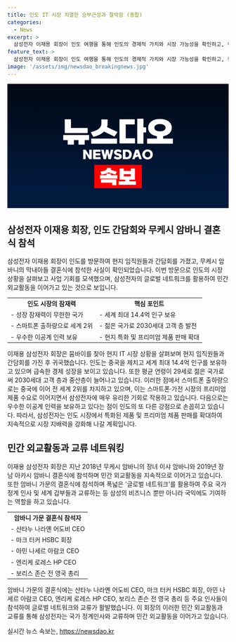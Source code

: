 ```yaml
---
title: 인도 IT 시장 치열한 승부근성과 절박함 (종합)
categories:
  - News
excerpt: >
  삼성전자 이재용 회장이 인도 여행을 통해 인도의 경제적 가치와 시장 가능성을 확인하고, 현지 임직원과 간담회를 가졌다. 이 회장은 인도의 젊고 빠르게 성장하는 경제, 그리고 IT 시장의 상황을 살펴보며 사업 기회를 모색했으며, 무케시 암바니 가문의 결혼식에 참석하여 글로벌 네트워킹에 참여하고 있다. 이를 통해 삼성전자는 인도 시장에서의 영향력을 강화하고 있는 것으로 보인다. (단어 수: 111)
feature_text: >
  삼성전자 이재용 회장이 인도 여행을 통해 인도의 경제적 가치와 시장 가능성을 확인하고, 현지 임직원과 간담회를 가졌다. 이 회장은 인도의 젊고 빠르게 성장하는 경제, 그리고 IT 시장의 상황을 살펴보며 사업 기회를 모색했으며, 무케시 암바니 가문의 결혼식에 참석하여 글로벌 네트워킹에 참여하고 있다. 이를 통해 삼성전자는 인도 시장에서의 영향력을 강화하고 있는 것으로 보인다. (단어 수: 111)
image: '/assets/img/newsdao_breakingnews.jpg'
---
```


<p><img src="/assets/img/newsdao_breakingnews.jpg" alt="flaretime 속보" /></p>

<h2 data-ke-size="size26">삼성전자 이재용 회장, 인도 간담회와 무케시 암바니 결혼식 참석</h2>

<p data-ke-size="size16">삼성전자 이재용 회장이 인도를 방문하여 현지 임직원들과 간담회를 가졌고, 무케시 암바니의 막내아들 결혼식에 참석한 사실이 확인되었습니다. 이번 방문으로 인도의 시장 상황을 살펴보고 사업 기회를 모색했으며, 삼성전자의 글로벌 네트워크를 활용하여 민간 외교활동을 이어가고 있는 것으로 보입니다.</p>

<table>
  <tr>
    <td style="text-align: center; height: 17px;"><b>인도 시장의 잠재력</b></td>
    <td style="text-align: center; height: 17px;"><b>핵심 포인트</b></td>
  </tr>
  <tr>
    <td style="text-align: left; height: 17px;">- 성장 잠재력이 무한한 국가</td>
    <td style="text-align: left; height: 17px;">- 세계 최대 14.4억 인구 보유</td>
  </tr>
  <tr>
    <td style="text-align: left; height: 17px;">- 스마트폰 출하량으로 세계 2위</td>
    <td style="text-align: left; height: 17px;">- 젊은 국가로 2030세대 고객 층 발전</td>
  </tr>
  <tr>
    <td style="text-align: left; height: 17px;">- 우수한 이공계 인력 보유</td>
    <td style="text-align: left; height: 17px;">- 현지 특화 및 프리미엄 제품 판매 확대</td>
  </tr>
</table>

<p data-ke-size="size16">이재용 삼성전자 회장은 뭄바이를 찾아 현지 IT 시장 상황을 살펴보며 현지 임직원들과 간담회를 가진 후 귀국했습니다. 인도는 중국을 제치고 세계 최대 14.4억 인구를 보유하고 있으며 급속한 경제 성장을 보이고 있습니다. 또한 평균 연령이 29세로 젊은 국가로써 2030세대 고객 층과 중산층이 늘어나고 있습니다. 이러한 점에서 스마트폰 출하량으로는 중국에 이어 전 세계 2위를 차지하고 있으며, 이는 스마트폰·가전 시장의 프리미엄 제품 수요로 이어지면서 삼성전자에 매우 유리한 기회로 작용하고 있습니다. 다음으로는 우수한 이공계 인력을 보유하고 있다는 점이 인도의 또 다른 강점으로 손꼽히고 있습니다. 따라서, 삼성전자는 인도 시장에서 특화된 제품 및 프리미엄 제품 판매를 확대하여 지속적으로 시장 지배력을 강화해 나갈 계획입니다.</p>

<h2 data-ke-size="size24">민간 외교활동과 교류 네트워킹</h2>

<p data-ke-size="size16">이재용 삼성전자 회장은 지난 2018년 무케시 암바니의 장녀 이샤 암바니와 2019년 장남 아카시 암바니 결혼식에 참석하며 민간 외교활동을 지속적으로 이어가고 있습니다. 또한 암바니 가문의 결혼식에 참석하며 폭넓은 '글로벌 네트워크'를 활용하여 주요 국가 정계 인사 및 세계 갑부들과 교류하는 등 삼성의 비즈니스 뿐만 아니라 국익에도 기여하는 역할을 하고 있습니다.</p>

<table>
  <tr>
    <td style="text-align: center; height: 17px;"><b>암바니 가문 결혼식 참석자</b></td>
  </tr>
  <tr>
    <td style="text-align: left; height: 17px;">- 샨타누 나라옌 어도비 CEO</td>
  </tr>
  <tr>
    <td style="text-align: left; height: 17px;">- 마크 터커 HSBC 회장</td>
  </tr>
  <tr>
    <td style="text-align: left; height: 17px;">- 아민 나세르 아람코 CEO</td>
  </tr>
  <tr>
    <td style="text-align: left; height: 17px;">- 엔리케 로레스 HP CEO</td>
  </tr>
  <tr>
    <td style="text-align: left; height: 17px;">- 보리스 존슨 전 영국 총리</td>
  </tr>
</table>

<p data-ke-size="size16">암바니 가문의 결혼식에는 샨타누 나라옌 어도비 CEO, 마크 터커 HSBC 회장, 아민 나세르 아람코 CEO, 엔리케 로레스 HP CEO, 보리스 존슨 전 영국 총리 등 주요 인사들이 참석하여 글로벌 네트워크와 교류가 활발했습니다. 이 회장의 이러한 민간 외교활동과 교류를 통해 삼성전자는 국가 정계인사와 교류하며 민간 외교활동을 이어가고 있습니다.</p>
실시간 뉴스 속보는, <a href="https://newsdao.kr" rel="dofollow">https://newsdao.kr</a>


